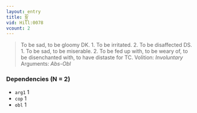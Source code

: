 ```yaml
---
layout: entry
title: སྐྱོ་
vid: Hill:0078
vcount: 2
---
```

> To be sad, to be gloomy DK\. 1\. To be irritated\. 2\. To be disaffected DS\. 1\. To be sad, to be miserable\. 2\. To be fed up with, to be weary of, to be disenchanted with, to have distaste for TC\.
> Volition: _Involuntary_
> Arguments: _Abs-Obl_


### Dependencies (N = 2)
* `arg1` 1
* `cop` 1
* `obl` 1

